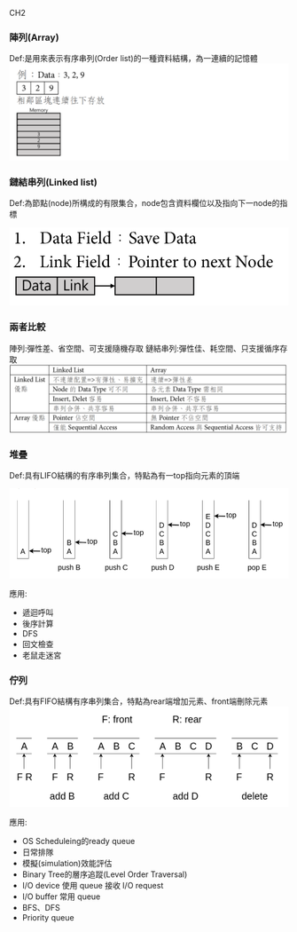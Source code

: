 CH2

### 陣列(Array)
Def:是用來表示有序串列(Order list)的一種資料結構，為一連續的記憶體
![array](images/2021/08/array.png)
### 鏈結串列(Linked list)
Def:為節點(node)所構成的有限集合，node包含資料欄位以及指向下一node的指標

![linked list ](images/2021/08/linked-list.png)

### 兩者比較
陣列:彈性差、省空間、可支援隨機存取
鏈結串列:彈性佳、耗空間、只支援循序存取
![array vs linked list](images/2021/08/array-vs-linked-list.png)

### 堆疊
Def:具有LIFO結構的有序串列集合，特點為有一top指向元素的頂端

![stack](images/2021/08/stack.png)

應用:
- 遞迴呼叫
- 後序計算
- DFS
- 回文檢查
- 老鼠走迷宮

### 佇列
Def:具有FIFO結構有序串列集合，特點為rear端增加元素、front端刪除元素
![queue](images/2021/08/queue.png)

應用:
- OS Scheduleing的ready queue
- 日常排隊
- 模擬(simulation)效能評估
- Binary Tree的層序追蹤(Level Order Traversal)
- I/O device 使用 queue 接收 I/O request
- I/O buffer 常用 queue
- BFS、DFS
- Priority queue
